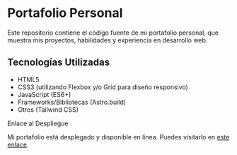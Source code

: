 # Portafolio Personal

Este repositorio contiene el código fuente de mi portafolio personal, que muestra mis proyectos, habilidades y experiencia en desarrollo web.

## Tecnologías Utilizadas

- HTML5
- CSS3 (utilizando Flexbox y/o Grid para diseño responsivo)
- JavaScript (ES6+)
- Frameworks/Bibliotecas (Astro.build)
- Otros (Tailwind CSS)

Enlace al Despliegue

Mi portafolio está desplegado y disponible en línea. Puedes visitarlo en [este enlace](https://javier-gualpa.vercel.app/).
